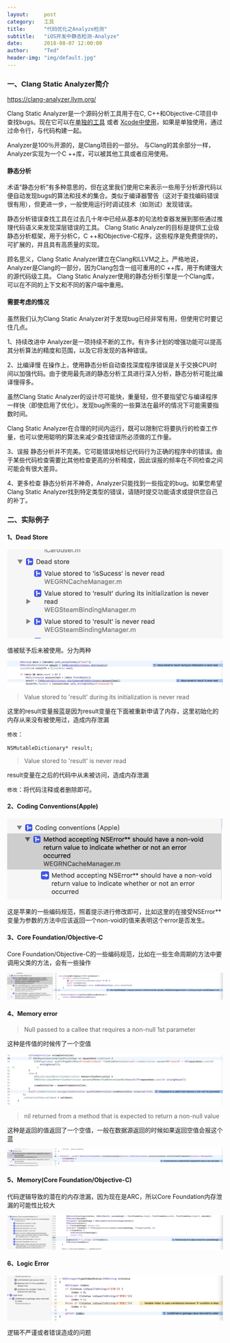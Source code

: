 ```yaml
---
layout:     post
category:   工具
title:      "代码优化之Analyze检测"
subtitle:   "iOS开发中静态检测-Analyze"
date:       2018-08-07 12:00:00
author:     "Ted"
header-img: "img/default.jpg"
---
```


### 一、Clang Static Analyzer简介

https://clang-analyzer.llvm.org/

Clang Static Analyzer是一个源码分析工具用于在C, C++和Objective-C项目中查找bugs。现在它可以在[单独的工具](https://clang-analyzer.llvm.org/scan-build.html) 或者 [Xcode中使用](https://clang-analyzer.llvm.org/xcode.html)，如果是单独使用，通过过命令行，与代码构建一起。

Analyzer是100％开源的，是Clang项目的一部分。 与Clang的其余部分一样，Analyzer实现为一个C ++库，可以被其他工具或者应用使用。

#### 静态分析

术语“静态分析”有多种意思的，但在这里我们使用它来表示一些用于分析源代码以便自动发现bugs的算法和技术的集合。类似于编译器警告（这对于查找编码错误很有用），但更进一步，一般使用运行时调试技术（如测试）发现错误。

静态分析错误查找工具在过去几十年中已经从基本的句法检查器发展到那些通过推理代码语义来发现深层错误的工具。 Clang Static Analyzer的目标是提供工业级静态分析框架，用于分析C，C ++和Objective-C程序，这些程序是免费提供的，可扩展的，并且具有高质量的实现。

顾名思义，Clang Static Analyzer建立在Clang和LLVM之上。严格地说，Analyzer是Clang的一部分，因为Clang包含一组可重用的C ++库，用于构建强大的源代码级工具。 Clang Static Analyzer使用的静态分析引擎是一个Clang库，可以在不同的上下文和不同的客户端中重用。

#### 需要考虑的情况

虽然我们认为Clang Static Analyzer对于发现bug已经非常有用，但使用它时要记住几点。

1、持续改进中
Analyzer是一项持续不断的工作。有许多计划的增强功能可以提高其分析算法的精度和范围，以及它将发现的各种错误。

2、比编译慢
在操作上，使用静态分析自动查找深度程序错误是关于交换CPU时间以加强代码。由于使用最先进的静态分析工具进行深入分析，静态分析可能比编译慢得多。

虽然Clang Static Analyzer的设计尽可能快，重量轻，但不要指望它与编译程序一样快（即使启用了优化）。发现bug所需的一些算法在最坏的情况下可能需要指数时间。

Clang Static Analyzer在合理的时间内运行，既可以限制它将要执行的检查工作量，也可以使用聪明的算法来减少查找错误所必须做的工作量。

3、误报
静态分析并不完美。它可能错误地标记代码行为正确的程序中的错误。由于某些代码检查需要比其他检查更高的分析精度，因此误报的频率在不同检查之间可能会有很大差异。

4、更多检查
静态分析并不神奇，Analyzer只能找到一些指定的bug。如果您希望Clang Static Analyzer找到特定类型的错误，请随时提交功能请求或提供您自己的补丁。

### 二、实际例子

#### 1、Dead Store

![img](/img/Simple_8/34.png)

值被赋予后未被使用。分为两种

![img](/img/Simple_8/35.png)

> Value stored to 'result' during its initialization is never read

这里的result变量报蓝是因为result变量在下面被重新申请了内存，这里初始化的内存从来没有被使用过，造成内存泄漏

`修改`：

```
NSMutableDictionary* result;
```

> Value stored to 'result' is never read

result变量在之后的代码中从未被访问，造成内存泄漏

`修改`：将代码注释或者删除即可。

#### 2、Coding Conventions(Apple)

![img](/img/Simple_8/36.png)

这是苹果的一些编码规范，照着提示进行修改即可，比如这里的在接受NSError**变量为参数的方法中应该返回一个non-void的值来表明这个error是否发生。

#### 3、Core Foundation/Objective-C

Core Foundation/Objective-C的一些编码规范，比如在一些生命周期的方法中要调用父类的方法，会有一些操作

![img](/img/Simple_8/38.png)

#### 4、Memory error

> Null passed to a callee that requires a non-null 1st parameter

这种是传值的时候传了一个空值

![img](/img/Simple_8/40.png)

> nil returned from a method that is expected to return a non-null value

这种是返回的值返回了一个空值，一般在数据源返回的时候如果返回空值会报这个蓝

![img](/img/Simple_8/37.png)

#### 5、Memory(Core Foundation/Objective-C)

代码逻辑导致的潜在的内存泄漏，因为现在是ARC，所以Core Foundation内存泄漏的可能性比较大

![img](/img/Simple_8/39.png)

#### 6、Logic Error

![img](/img/Simple_8/41.png)

逻辑不严谨或者错误造成的问题